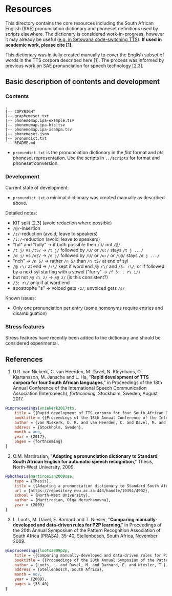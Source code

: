 Resources
=========

This directory contains the core resources including the South African English (SAE) pronunciation dictionary and phoneset definitions used by scripts elsewhere. The dictionary is considered work-in-progress, however it may already be useful ([e.g. in Setswana code-switching TTS](https://github.com/demitasse/ttslab2_tsn_lwazi2_build)). __If used in academic work, please cite [1].__

This dictionary was initially created manually to cover the English subset of words in the TTS corpora described here [1]. The process was informed by previous work on SAE pronunciation for speech technology [2,3].


Basic description of contents and development
---------------------------------------------

### Contents

```
.
|-- COPYRIGHT
|-- graphemeset.txt
|-- phonememap.ipa-example.tsv
|-- phonememap.ipa-hts.tsv
|-- phonememap.ipa-xsampa.tsv
|-- phonemeset.json
|-- pronundict.txt
`-- README.md
```

- `pronundict.txt` is the pronunciation dictionary in the *flat* format and *hts* phoneset representation. Use the scripts in `../scripts` for format and phoneset conversion.


### Development

Current state of development:
 - `pronundict.txt` a minimal dictionary was created manually as described above.

Detailed notes:
 - KIT split [2,3] (avoid reduction where possible)
 - `/@/`-insertion
 - `/z/`-reduction (avoid; leave to speakers)
 - `/i:/`-reduction (avoid; leave to speakers)
 - "ful" and "fully" -> if both possible then `/U/` not `/@/`
 - `/t j/` vs `/tS/` -> `/t j/` followed by `/U/` or `/u:/` stays `/t j .../`
 - `/d j/` vs `/dZ/` -> `/d j/` followed by `/U/` or `/u:/` or `/u@/` stays `/d j .../`
 - "nch" -> `/n S/` -> rather `/n S/` than `/n tS/` at end of syl
 - `/@ r\/` at end -> `/r\/` kept if word end `/@ r\/` and `/3: r\/`; or if followed by a next syl starting with a vowel ("furry" -> `/f 3: . r\ i/`)
 - but not `/@ r\ z/` -> `/@ z/` (is this consistent?)
 - `/3: r\/` only if at word end
 - apostrophe "s" -> voiced gets `/z/`; unvoiced gets `/s/`

Known issues:
 - Only one pronunciation per entry (some homonyms require entries and disambiguation)
 
### Stress features

Stress features have recently been added to the dictionary and should be considered experimental. 


References
----------

 1. D.R. van Niekerk, C. van Heerden, M. Davel, N. Kleynhans, O. Kjartansson, M. Jansche and L. Ha, "__Rapid development of TTS corpora for four South African languages__," in Proceedings of the 18th Annual Conference of the International Speech Communication Association (Interspeech), _forthcoming_, Stockholm, Sweden, August 2017.
```bibtex
@inproceedings{vniekerk2017tts,
	title = {{Rapid development of TTS corpora for four South African languages}},
	booktitle = {{Proceedings of the 18th Annual Conference of the International Speech Communication Association (Interspeech)}},
	author = {van Niekerk, D. R. and van Heerden, C. and Davel, M. and Kleynhans, N. and Kjartansson, O. and Jansche, M. and Ha, L.},
	address = {Stockholm, Sweden},
	month = aug,
	year = {2017},
	pages = {forthcoming}
}
```

 2. O.M. Martirosian, "__Adapting a pronunciation dictionary to Standard South African English for automatic speech recognition__," Thesis, North-West University, 2009.
```bibtex
@phdthesis{martirosian2009sae,
	type = {Thesis},
	title = {{Adapting a pronunciation dictionary to Standard South African English for automatic speech recognition}},
	url = {https://repository.nwu.ac.za:443/handle/10394/4902},
	school = {North-West University},
	author = {Martirosian, Olga Meruzhanovna},
	year = {2009}
}
```

 3. L. Loots, M. Davel, E. Barnard and T. Niesler, "__Comparing manually-developed and data-driven rules for P2P learning__," in Proceedings of the 20th Annual Symposium of the Pattern Recognition Association of South Africa (PRASA), 35-40, Stellenbosch, South Africa, November 2009.
```bibtex
@inproceedings{loots2009p2p,
	title = {{Comparing manually-developed and data-driven rules for P2P learning}},
	booktitle = {{Proceedings of the 20th Annual Symposium of the Pattern Recognition Association of South Africa (PRASA)}},
	author = {Loots, L. and Davel, M. and Barnard, E. and Niesler, T.},
	address = {Stellenbosch, South Africa},
	month = nov,
	year = {2009},
	pages = {35-40}
}
```
